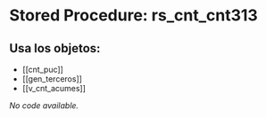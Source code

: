 # Stored Procedure: rs_cnt_cnt313

## Usa los objetos:
- [[cnt_puc]]
- [[gen_terceros]]
- [[v_cnt_acumes]]

*No code available.*
